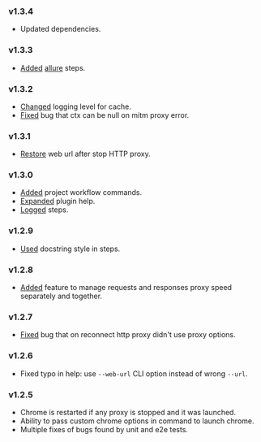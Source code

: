 ### v1.3.4

- Updated dependencies.

### v1.3.3

- [Added](https://github.com/glacejs/glace-proxy/commit/e75b9352fc089a3f70f990a8a3691c444696fc2b) [allure](https://docs.qameta.io/allure/) steps.

### v1.3.2

- [Changed](https://github.com/glacejs/glace-proxy/commit/b937f451382e979bd0c32d024f37784a7969c4c4) logging level for cache.
- [Fixed](https://github.com/glacejs/glace-proxy/commit/e5b52d86e6cb16940dec0efb43d98e15f4c8aed0) bug that ctx can be null on mitm proxy error.

### v1.3.1

- [Restore](https://github.com/glacejs/glace-proxy/commit/0d713af7b8b64d93c42f31be5ce09574a4d5e02c) web url after stop HTTP proxy.

### v1.3.0

- [Added](https://github.com/glacejs/glace-proxy/commit/d99e368909b55978f2b00664bb010b9320e9c03c) project workflow commands.
- [Expanded](https://github.com/glacejs/glace-proxy/commit/d99e368909b55978f2b00664bb010b9320e9c03c) plugin help.
- [Logged](https://github.com/glacejs/glace-proxy/commit/4d5fd832cedb45a0edffd437593adf06a51301f7) steps.

### v1.2.9

- [Used](https://github.com/glacejs/glace-proxy/commit/5cbaf120c8c93c61b4e99890ff3a697e8eba277d) docstring style in steps.

### v1.2.8

- [Added](https://github.com/glacejs/glace-proxy/commit/72aefab361c2266ff365044abb36592807ded232) feature to manage requests and responses proxy speed separately and together.

### v1.2.7

- [Fixed](https://github.com/glacejs/glace-proxy/commit/5159b0952d1b921b6b660308e280167ccd2352ff) bug that on reconnect http proxy didn't use proxy options.

### v1.2.6

- Fixed typo in help: use `--web-url` CLI option instead of wrong `--url`.

### v1.2.5

- Chrome is restarted if any proxy is stopped and it was launched.
- Ability to pass custom chrome options in command to launch chrome.
- Multiple fixes of bugs found by unit and e2e tests.
